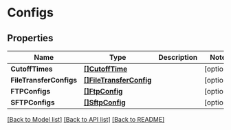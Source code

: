 # Configs

## Properties

Name | Type | Description | Notes
------------ | ------------- | ------------- | -------------
**CutoffTimes** | [**[]CutoffTime**](CutoffTime.md) |  | [optional] 
**FileTransferConfigs** | [**[]FileTransferConfig**](FileTransferConfig.md) |  | [optional] 
**FTPConfigs** | [**[]FtpConfig**](FTPConfig.md) |  | [optional] 
**SFTPConfigs** | [**[]SftpConfig**](SFTPConfig.md) |  | [optional] 

[[Back to Model list]](../README.md#documentation-for-models) [[Back to API list]](../README.md#documentation-for-api-endpoints) [[Back to README]](../README.md)


